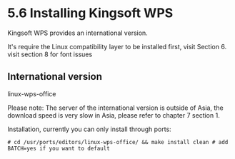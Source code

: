 # 5.6 Installing Kingsoft WPS

Kingsoft WPS provides an international version. 

It's require the Linux compatibility layer to be installed first, visit Section 6. visit section 8 for font issues

##  International version

linux-wps-office

Please note: The server of the international version is outside of Asia, the download speed is very slow in Asia, please refer to chapter 7 section 1.

Installation, currently you can only install through ports:

```
# cd /usr/ports/editors/linux-wps-office/ && make install clean # add BATCH=yes if you want to default
```
